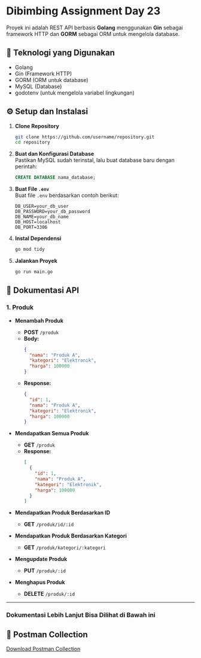 # Dibimbing Assignment Day 23

Proyek ini adalah REST API berbasis **Golang** menggunakan **Gin** sebagai framework HTTP dan **GORM** sebagai ORM untuk mengelola database.

## 📌 Teknologi yang Digunakan

- Golang
- Gin (Framework HTTP)
- GORM (ORM untuk database)
- MySQL (Database)
- godotenv (untuk mengelola variabel lingkungan)

## ⚙️ Setup dan Instalasi

1. **Clone Repository**
   ```sh
   git clone https://github.com/username/repository.git
   cd repository
   ```

2. **Buat dan Konfigurasi Database**  
   Pastikan MySQL sudah terinstal, lalu buat database baru dengan perintah:
   ```sql
   CREATE DATABASE nama_database;
   ```

3. **Buat File `.env`**  
   Buat file `.env` berdasarkan contoh berikut:
   ```
   DB_USER=your_db_user
   DB_PASSWORD=your_db_password
   DB_NAME=your_db_name
   DB_HOST=localhost
   DB_PORT=3306
   ```

4. **Instal Dependensi**
   ```sh
   go mod tidy
   ```

5. **Jalankan Proyek**
   ```sh
   go run main.go
   ```

## 📌 Dokumentasi API

### 1. Produk
- **Menambah Produk**
  - **POST** `/produk`
  - **Body:**
    ```json
    {
      "nama": "Produk A",
      "kategori": "Elektronik",
      "harga": 100000
    }
    ```
  - **Response:**
    ```json
    {
      "id": 1,
      "nama": "Produk A",
      "kategori": "Elektronik",
      "harga": 100000
    }
    ```

- **Mendapatkan Semua Produk**
  - **GET** `/produk`
  - **Response:**
    ```json
    [
      {
        "id": 1,
        "nama": "Produk A",
        "kategori": "Elektronik",
        "harga": 100000
      }
    ]
    ```

- **Mendapatkan Produk Berdasarkan ID**
  - **GET** `/produk/id/:id`

- **Mendapatkan Produk Berdasarkan Kategori**
  - **GET** `/produk/kategori/:kategori`

- **Mengupdate Produk**
  - **PUT** `/produk/:id`

- **Menghapus Produk**
  - **DELETE** `/produk/:id`

---

### Dokumentasi Lebih Lanjut Bisa Dilihat di Bawah ini
## 🔗 Postman Collection
[Download Postman Collection](postman_collection.json)

